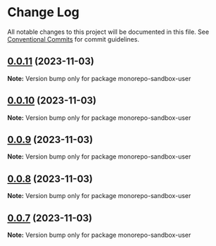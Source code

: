 # Change Log

All notable changes to this project will be documented in this file.
See [Conventional Commits](https://conventionalcommits.org) for commit guidelines.

## [0.0.11](https://github.com/neodmy/monorepo-sandbox/compare/v0.0.10...v0.0.11) (2023-11-03)

**Note:** Version bump only for package monorepo-sandbox-user





## [0.0.10](https://github.com/neodmy/monorepo-sandbox/compare/v0.0.9...v0.0.10) (2023-11-03)

**Note:** Version bump only for package monorepo-sandbox-user





## [0.0.9](https://github.com/neodmy/monorepo-sandbox/compare/v0.0.6...v0.0.9) (2023-11-03)

**Note:** Version bump only for package monorepo-sandbox-user





## [0.0.8](https://github.com/neodmy/monorepo-sandbox/compare/v0.0.6...v0.0.8) (2023-11-03)

**Note:** Version bump only for package monorepo-sandbox-user





## [0.0.7](https://github.com/neodmy/monorepo-sandbox/compare/v0.0.6...v0.0.7) (2023-11-03)

**Note:** Version bump only for package monorepo-sandbox-user
